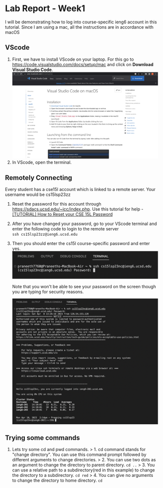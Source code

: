 # Lab Report - Week1
I will be demonstrating how to log into course-specific ieng6 account in this tutorial. Since I am using a mac, all the instructions are in accordance with macOS
## VScode
1. First, we have to install VScode on your laptop. For this go to <https://code.visualstudio.com/docs/setup/mac> and click on **Download Visual Studio Code**.
![Image](S1.png)
2. In VScode, open the terminal.


## Remotely Connecting
Every student has a cse15l account which is linked to a remote server. Your username would be cs15lsp23zz
1. Reset the password for this account through <https://sdacs.ucsd.edu/~icc/index.php>. Use this tutorial for help - [[TUTORIAL] How to Reset your CSE 15L Password](https://drive.google.com/file/d/17IDZn8Qq7Q0RkYMxdiIR0o6HJ3B5YqSW/view?usp=share_link)
2. After you have changed your password, go to your VScode terminal and enter the following code to login to the remote server\
    ```ssh cs15lsp23zz@ieng6.ucsd.edu```
3. Then you should enter the cs15l course-specific password and enter yes.
    ![Loging in to the remote server](S4.png)
    
    Note that you won't be able to see your password on the screen though you are typing for security reasons.
    
    
    ![Login message](S3.png)

## Trying some commands
1. Lets try some cd and pwd commands.
        > 1. cd command stands for "change directory". You can use this command prompt followed by different arguments to change directories.
        > 2. You can use two dots as an argument to change the directory to parent directory. ```cd ..``` 
        > 3. You can use a relative path to a subdirectory(red in this example) to change the directory to a subdirectory. ```cd red```
        > 4. You can give no arguments to change the directory to home directory. ```cd```
